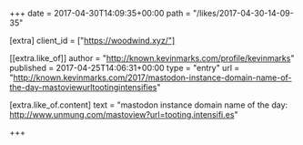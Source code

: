 +++
date = 2017-04-30T14:09:35+00:00
path = "/likes/2017-04-30-14-09-35"

[extra]
client_id = ["https://woodwind.xyz/"]

[[extra.like_of]]
author = "http://known.kevinmarks.com/profile/kevinmarks"
published = 2017-04-25T14:06:31+00:00
type = "entry"
url = "http://known.kevinmarks.com/2017/mastodon-instance-domain-name-of-the-day-mastoviewurltootingintensifies"

[extra.like_of.content]
text = "mastodon instance domain name of the day: http://www.unmung.com/mastoview?url=tooting.intensifi.es"

+++

